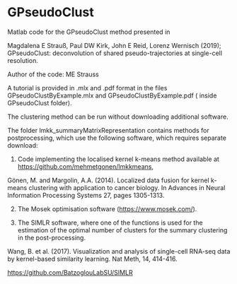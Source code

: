 # GPseudoClust
Matlab code for the GPseudoClust method presented in 

Magdalena E Strauß, Paul DW Kirk, John E Reid, Lorenz Wernisch (2019); 
GPseudoClust: deconvolution of shared pseudo-trajectories at single-cell resolution.

Author of the code: ME Strauss

A tutorial is provided in .mlx and .pdf format in the files GPseudoClustByExample.mlx and GPseudoClustByExample.pdf (
inside GPseudoClust folder).

The clustering method can be run without downloading additional software. 

The folder lmkk_summaryMatrixRepresentation contains methods for postprocessing, which use the following software, which requires 
separate download:

1) Code implementing the localised kernel k-means method available at https://github.com/mehmetgonen/lmkkmeans,

Gönen, M. and Margolin, A.A. (2014). Localized data fusion for kernel k-means clustering with application to cancer biology. 
In Advances in Neural Information Processing Systems 27, pages 1305-1313.

2) The Mosek optimisation software (https://www.mosek.com/).

3) The SIMLR software, where one of the functions is used for the estimation of the optimal number of clusters for the summary 
clustering in the post-processing. 

Wang, B. et al. (2017). Visualization and analysis of single-cell RNA-seq data by
kernel-based similarity learning. Nat Meth, 14, 414-416.

https://github.com/BatzoglouLabSU/SIMLR


